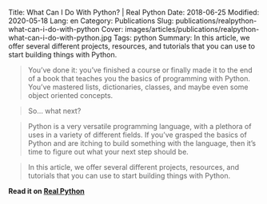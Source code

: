 Title: What Can I Do With Python? | Real Python
Date: 2018-06-25
Modified: 2020-05-18
Lang: en
Category: Publications
Slug: publications/realpython-what-can-i-do-with-python
Cover: images/articles/publications/realpython-what-can-i-do-with-python.jpg
Tags: python
Summary: In this article, we offer several different projects, resources, and tutorials that you can use to start building things with Python.

> You’ve done it: you’ve finished a course or finally made it to the end of a book that teaches you the basics of programming with Python. You’ve mastered lists, dictionaries, classes, and maybe even some object oriented concepts.

> So… what next?

> Python is a very versatile programming language, with a plethora of uses in a variety of different fields. If you’ve grasped the basics of Python and are itching to build something with the language, then it’s time to figure out what your next step should be.

> In this article, we offer several different projects, resources, and tutorials that you can use to start building things with Python.

**Read it on [Real Python](https://realpython.com/what-can-i-do-with-python/)**
